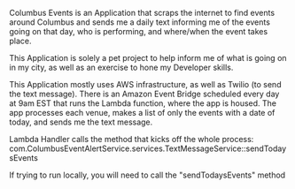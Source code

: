 Columbus Events is an Application that scraps the internet to find events around Columbus and sends me a daily text informing me of the events going on that day, who is performing, and where/when the event takes place.

This Application is solely a pet project to help inform me of what is going on in my city, as well as an exercise to hone my Developer skills.

This Application mostly uses AWS infrastructure, as well as Twilio (to send the text message). There is an Amazon Event Bridge scheduled every day at 9am EST that runs the Lambda function, where the app is housed. The app processes each venue, makes a list of only the events with a date of today, and sends me the text message.

Lambda Handler calls the method that kicks off the whole process:
com.ColumbusEventAlertService.services.TextMessageService::sendTodaysEvents

If trying to run locally, you will need to call the "sendTodaysEvents" method